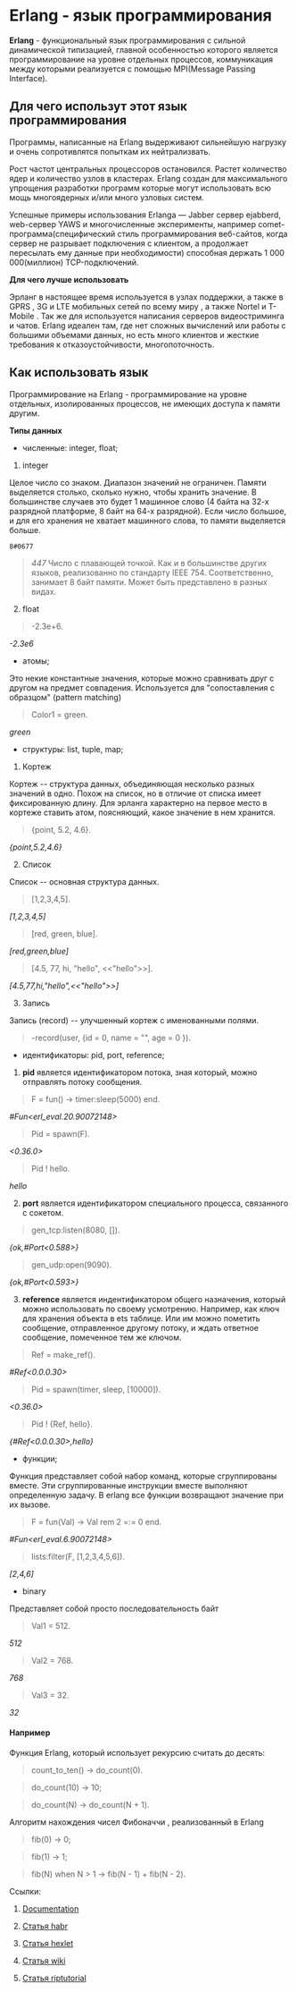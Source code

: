 # Erlang - язык программирования

<b>Erlang</b> - функциональный язык программирования 
с сильной динамической типизацией, главной особенностью которого является программирование на уровне отдельных процессов, коммуникация между которыми реализуется с помощью MPI(Message Passing Interface).

## <b>Для чего использут этот язык программирования</b>

Программы, написанные на Erlang выдерживают сильнейшую нагрузку и очень сопротивлятся попыткам их нейтрализвать. 

Рост частот центральных процессоров остановился. Растет количество ядер и количество узлов в кластерах. Erlang создан для максимального упрощения разработки программ которые могут использовать всю мощь многоядерных и/или много узловых систем.

Успешные примеры использования Erlanga — Jabber сервер ejabberd, web-сервер YAWS и многочисленные эксперименты, например comet-программа(специфический стиль программирования веб-сайтов, когда сервер не разрывает подключения с клиентом, а продолжает пересылать ему данные при необходимости) способная держать 1 000 000(миллион) TCP-подключений.

<b>Для чего лучше использовать</b>

Эрланг в настоящее время используется в узлах поддержки, а также в GPRS , 3G и LTE мобильных сетей по всему миру , а также Nortel и T-Mobile .
Так же для используется написания серверов видеостриминга и чатов. Erlang идеален там, где нет сложных вычислений или работы с большими объемами данных, но есть много клиентов и жесткие требования к отказоустойчивости, многопоточность.

## <b>Как использовать язык</b>

Программирование на Erlang - программирование на уровне отдельных, изолированных процессов, не имеющих доступа к памяти другим.

**Типы данных**

- численные: integer, float;
 
1.  integer

Целое число со знаком. Диапазон значений не ограничен. Памяти выделяется столько, сколько нужно, чтобы хранить значение. В большинстве случаев это будет 1 машинное слово (4 байта на 32-х разрядной платформе, 8 байт на 64-х разрядной). Если число большое, и для его хранения не хватает машинного слова, то памяти выделяется больше.

```
8#0677

```
><i>447</i>
Число с плавающей точкой. Как и в большинстве других языков, реализованно по стандарту IEEE 754. Соответственно, занимает 8 байт памяти. Может быть представлено в разных видах.

2.  float

> -2.3e+6.

<i>-2.3e6</i>

 - атомы;
 
 Это некие константные значения, которые можно сравнивать друг с другом на предмет совпадения. 
 Используется для "сопоставления с образцом" (pattern matching) 
 
> Color1 = green.

<i>green</i>

- структуры: list, tuple, map;

1.  Кортеж

Кортеж -- структура данных, объединяющая несколько разных значений в одно. Похож на список, но в отличие от списка имеет фиксированную длину. Для эрланга характерно на первое место в кортеже ставить атом, поясняющий, какое значение в нем хранится.


> {point, 5.2, 4.6}.

<i>{point,5.2,4.6}</i>

2.  Список

Список -- основная структура данных. 

>  [1,2,3,4,5].

<i>[1,2,3,4,5]</i>


>  [red, green, blue].

<i>[red,green,blue]</i>


>  [4.5, 77, hi, "hello", <<"hello">>].

<i>[4.5,77,hi,"hello",<<"hello">>]</i>

3. Запись

Запись (record) -- улучшенный кортеж с именованными полями. 

>  -record(user, {id = 0,
>             name = "",
>             age = 0
>             }).

 - идентификаторы: pid, port, reference;
 
1. <b>pid</b> является идентификатором потока, зная который, можно отправлять потоку сообщения.

>  F = fun() -> timer:sleep(5000) end.

<i>#Fun<erl_eval.20.90072148></i>


> Pid = spawn(F).

<i><0.36.0></i>


>  Pid ! hello.

<i>hello</i>

2. <b>port</b> является идентификатором специального процесса, связанного с сокетом.

> gen_tcp:listen(8080, []).

<i>{ok,#Port<0.588>}</i>


> gen_udp:open(9090).

<i>{ok,#Port<0.593>}</i>

3. <b>reference</b> является индентификатором общего назначения, который можно использовать по своему усмотрению. Например, как ключ для хранения объекта в ets таблице. Или им можно пометить сообщение, отправленное другому потоку, и ждать ответное сообщение, помеченное тем же ключом.

> Ref = make_ref().

<i>#Ref<0.0.0.30></i>


> Pid = spawn(timer, sleep, [10000]).

<i><0.36.0></i>


> Pid ! {Ref, hello}.

<i>{#Ref<0.0.0.30>,hello} </i>
 
 - функции;
 
Функция представляет собой набор команд, которые сгруппированы вместе. Эти сгруппированные инструкции вместе выполняют определенную 
задачу. В erlang все функции возвращают значение при их вызове.

> F = fun(Val) -> Val rem 2 =:= 0 end.

<i>#Fun<erl_eval.6.90072148></i>


> lists:filter(F, [1,2,3,4,5,6]).

<i>[2,4,6]</i>

 - binary
 
Представляет собой просто последовательность байт
> Val1 = 512.

<i>512</i>


> Val2 = 768.

<i>768</i>


> Val3 = 32.

<i>32</i>


#### Например 

Функция Erlang, который использует рекурсию считать до десять:

> count_to_ten() -> do_count(0).
 
> do_count(10) -> 10;

> do_count(N) -> do_count(N + 1).

Алгоритм нахождения чисел Фибоначчи , реализованный в Erlang

> fib(0) -> 0; 

> fib(1) -> 1; 

> fib(N) when N > 1 -> fib(N - 1) + fib(N - 2).

Ссылки:

1. [Documentation](https://www.erlang.org/docs)

2. [Статья habr](https://habr.com/ru/post/50028/)

3. [Статья hexlet](https://ru.hexlet.io/courses/erlang_101/lessons/practical_erlang_intro_and_types/theory_unit)

4. [Статья wiki](https://ru.qwe.wiki/wiki/Erlang_(programming_language) )

5. [Статья riptutorial](https://riptutorial.com/ru/erlang )



